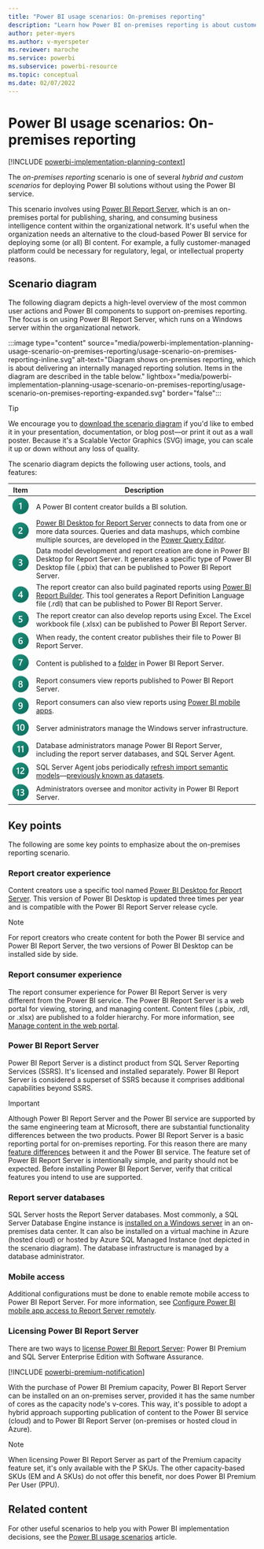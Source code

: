 ```yaml
---
title: "Power BI usage scenarios: On-premises reporting"
description: "Learn how Power BI on-premises reporting is about customer-managed reporting."
author: peter-myers
ms.author: v-myerspeter
ms.reviewer: maroche
ms.service: powerbi
ms.subservice: powerbi-resource
ms.topic: conceptual
ms.date: 02/07/2022
---
```


# Power BI usage scenarios: On-premises reporting

[!INCLUDE [powerbi-implementation-planning-context](includes/powerbi-implementation-planning-context.md)]

The *on-premises reporting* scenario is one of several *hybrid and custom scenarios* for deploying Power BI solutions without using the Power BI service.

This scenario involves using [Power BI Report Server](../report-server/get-started.md), which is an on-premises portal for publishing, sharing, and consuming business intelligence content within the organizational network. It's useful when the organization needs an alternative to the cloud-based Power BI service for deploying some (or all) BI content. For example, a fully customer-managed platform could be necessary for regulatory, legal, or intellectual property reasons.

## Scenario diagram

The following diagram depicts a high-level overview of the most common user actions and Power BI components to support on-premises reporting. The focus is on using Power BI Report Server, which runs on a Windows server within the organizational network.

:::image type="content" source="media/powerbi-implementation-planning-usage-scenario-on-premises-reporting/usage-scenario-on-premises-reporting-inline.svg" alt-text="Diagram shows on-premises reporting, which is about delivering an internally managed reporting solution. Items in the diagram are described in the table below." lightbox="media/powerbi-implementation-planning-usage-scenario-on-premises-reporting/usage-scenario-on-premises-reporting-expanded.svg" border="false":::

> [!TIP]
> We encourage you to [download the scenario diagram](powerbi-implementation-planning-usage-scenario-diagrams.md#on-premises-reporting) if you'd like to embed it in your presentation, documentation, or blog post—or print it out as a wall poster. Because it's a Scalable Vector Graphics (SVG) image, you can scale it up or down without any loss of quality.

The scenario diagram depicts the following user actions, tools, and features:

| **Item** | **Description** |
| --- | --- |
| ![Item 1.](../media/legend-number/legend-number-01-fabric.svg) | A Power BI content creator builds a BI solution. |
| ![Item 2.](../media/legend-number/legend-number-02-fabric.svg) | [Power BI Desktop for Report Server](../report-server/install-powerbi-desktop.md) connects to data from one or more data sources. Queries and data mashups, which combine multiple sources, are developed in the [Power Query Editor](/power-query/power-query-what-is-power-query). |
| ![Item 3.](../media/legend-number/legend-number-03-fabric.svg) | Data model development and report creation are done in Power BI Desktop for Report Server. It generates a specific type of Power BI Desktop file (.pbix) that can be published to Power BI Report Server. |
| ![Item 4.](../media/legend-number/legend-number-04-fabric.svg) | The report creator can also build paginated reports using [Power BI Report Builder](../paginated-reports/report-builder-power-bi.md). This tool generates a Report Definition Language file (.rdl) that can be published to Power BI Report Server. |
| ![Item 5.](../media/legend-number/legend-number-05-fabric.svg) | The report creator can also develop reports using Excel. The Excel workbook file (.xlsx) can be published to Power BI Report Server. |
| ![Item 6.](../media/legend-number/legend-number-06-fabric.svg) | When ready, the content creator publishes their file to Power BI Report Server. |
| ![Item 7.](../media/legend-number/legend-number-07-fabric.svg) | Content is published to a [folder](../report-server/getting-around.md) in Power BI Report Server. |
| ![Item 8.](../media/legend-number/legend-number-08-fabric.svg) | Report consumers view reports published to Power BI Report Server. |
| ![Item 9.](../media/legend-number/legend-number-09-fabric.svg) | Report consumers can also view reports using [Power BI mobile apps](../consumer/mobile/mobile-apps-for-mobile-devices.md). |
| ![Item 10.](../media/legend-number/legend-number-10-fabric.svg) | Server administrators manage the Windows server infrastructure. |
| ![Item 11.](../media/legend-number/legend-number-11-fabric.svg) | Database administrators manage Power BI Report Server, including the report server databases, and SQL Server Agent. |
| ![Item 12.](../media/legend-number/legend-number-12-fabric.svg) | SQL Server Agent jobs periodically [refresh import semantic models](../report-server/configure-scheduled-refresh.md)—[previously known as datasets](../connect-data/service-datasets-rename.md). |
| ![Item 13.](../media/legend-number/legend-number-13-fabric.svg) | Administrators oversee and monitor activity in Power BI Report Server. |

## Key points

The following are some key points to emphasize about the on-premises reporting scenario.

### Report creator experience

Content creators use a specific tool named [Power BI Desktop for Report Server](https://powerbi.microsoft.com/report-server/). This version of Power BI Desktop is updated three times per year and is compatible with the Power BI Report Server release cycle.

> [!NOTE]
> For report creators who create content for both the Power BI service and Power BI Report Server, the two versions of Power BI Desktop can be installed side by side.

### Report consumer experience

The report consumer experience for Power BI Report Server is very different from the Power BI service. The Power BI Report Server is a web portal for viewing, storing, and managing content. Content files (.pbix, .rdl, or .xlsx) are published to a folder hierarchy. For more information, see [Manage content in the web portal](../report-server/getting-around.md).

### Power BI Report Server

Power BI Report Server is a distinct product from SQL Server Reporting Services (SSRS). It's licensed and installed separately. Power BI Report Server is considered a superset of SSRS because it comprises additional capabilities beyond SSRS.

> [!IMPORTANT]
> Although Power BI Report Server and the Power BI service are supported by the same engineering team at Microsoft, there are substantial functionality differences between the two products. Power BI Report Server is a basic reporting portal for on-premises reporting. For this reason there are many [feature differences](../report-server/compare-report-server-service.md) between it and the Power BI service. The feature set of Power BI Report Server is intentionally simple, and parity should not be expected. Before installing Power BI Report Server, verify that critical features you intend to use are supported.

### Report server databases

SQL Server hosts the Report Server databases. Most commonly, a SQL Server Database Engine instance is [installed on a Windows server](../report-server/system-requirements.md#database-server-version-requirements) in an on-premises data center. It can also be installed on a virtual machine in Azure (hosted cloud) or hosted by Azure SQL Managed Instance (not depicted in the scenario diagram). The database infrastructure is managed by a database administrator.

### Mobile access

Additional configurations must be done to enable remote mobile access to Power BI Report Server. For more information, see [Configure Power BI mobile app access to Report Server remotely](../report-server/configure-powerbi-mobile-apps-remote.md).

### Licensing Power BI Report Server

There are two ways to [license Power BI Report Server](../report-server/get-started.md#licensing-power-bi-report-server): Power BI Premium and SQL Server Enterprise Edition with Software Assurance.

[!INCLUDE [powerbi-premium-notification](includes/powerbi-premium-notification.md)]

With the purchase of Power BI Premium capacity, Power BI Report Server can be installed on an on-premises server, provided it has the same number of cores as the capacity node's v-cores. This way, it's possible to adopt a hybrid approach supporting publication of content to the Power BI service (cloud) and to Power BI Report Server (on-premises or hosted cloud in Azure).

> [!NOTE]
> When licensing Power BI Report Server as part of the Premium capacity feature set, it's only available with the P SKUs. The other capacity-based SKUs (EM and A SKUs) do not offer this benefit, nor does Power BI Premium Per User (PPU).

## Related content

For other useful scenarios to help you with Power BI implementation decisions, see the [Power BI usage scenarios](powerbi-implementation-planning-usage-scenario-overview.md) article.
